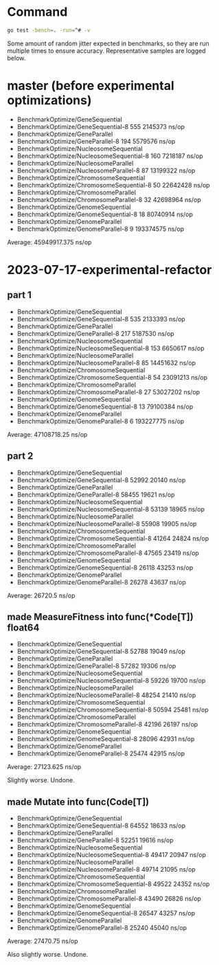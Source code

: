 # Command

```bash
go test -bench=. -run=^# -v
```

Some amount of random jitter expected in benchmarks, so they are run multiple
times to ensure accuracy. Representative samples are logged below.

# master (before experimental optimizations)

- BenchmarkOptimize/GeneSequential
- BenchmarkOptimize/GeneSequential-8                   555           2145373 ns/op
- BenchmarkOptimize/GeneParallel
- BenchmarkOptimize/GeneParallel-8                     194           5579576 ns/op
- BenchmarkOptimize/NucleosomeSequential
- BenchmarkOptimize/NucleosomeSequential-8                 160           7218187 ns/op
- BenchmarkOptimize/NucleosomeParallel
- BenchmarkOptimize/NucleosomeParallel-8                    87          13199322 ns/op
- BenchmarkOptimize/ChromosomeSequential
- BenchmarkOptimize/ChromosomeSequential-8              50          22642428 ns/op
- BenchmarkOptimize/ChromosomeParallel
- BenchmarkOptimize/ChromosomeParallel-8                32          42698964 ns/op
- BenchmarkOptimize/GenomeSequential
- BenchmarkOptimize/GenomeSequential-8                  18          80740914 ns/op
- BenchmarkOptimize/GenomeParallel
- BenchmarkOptimize/GenomeParallel-8                     9         193374575 ns/op

Average: 45949917.375 ns/op

# 2023-07-17-experimental-refactor

## part 1

- BenchmarkOptimize/GeneSequential
- BenchmarkOptimize/GeneSequential-8                   535           2133393 ns/op
- BenchmarkOptimize/GeneParallel
- BenchmarkOptimize/GeneParallel-8                     217           5187530 ns/op
- BenchmarkOptimize/NucleosomeSequential
- BenchmarkOptimize/NucleosomeSequential-8                 153           6650617 ns/op
- BenchmarkOptimize/NucleosomeParallel
- BenchmarkOptimize/NucleosomeParallel-8                    85          14451632 ns/op
- BenchmarkOptimize/ChromosomeSequential
- BenchmarkOptimize/ChromosomeSequential-8              54          23091213 ns/op
- BenchmarkOptimize/ChromosomeParallel
- BenchmarkOptimize/ChromosomeParallel-8                27          53027202 ns/op
- BenchmarkOptimize/GenomeSequential
- BenchmarkOptimize/GenomeSequential-8                  13          79100384 ns/op
- BenchmarkOptimize/GenomeParallel
- BenchmarkOptimize/GenomeParallel-8                     6         193227775 ns/op

Average: 47108718.25 ns/op

## part 2

- BenchmarkOptimize/GeneSequential
- BenchmarkOptimize/GeneSequential-8                 52992             20140 ns/op
- BenchmarkOptimize/GeneParallel
- BenchmarkOptimize/GeneParallel-8                   58455             19621 ns/op
- BenchmarkOptimize/NucleosomeSequential
- BenchmarkOptimize/NucleosomeSequential-8               53139             18965 ns/op
- BenchmarkOptimize/NucleosomeParallel
- BenchmarkOptimize/NucleosomeParallel-8                 55908             19905 ns/op
- BenchmarkOptimize/ChromosomeSequential
- BenchmarkOptimize/ChromosomeSequential-8           41264             24824 ns/op
- BenchmarkOptimize/ChromosomeParallel
- BenchmarkOptimize/ChromosomeParallel-8             47565             23419 ns/op
- BenchmarkOptimize/GenomeSequential
- BenchmarkOptimize/GenomeSequential-8               26118             43253 ns/op
- BenchmarkOptimize/GenomeParallel
- BenchmarkOptimize/GenomeParallel-8                 26278             43637 ns/op

Average: 26720.5 ns/op

## made MeasureFitness into func(*Code[T]) float64

- BenchmarkOptimize/GeneSequential
- BenchmarkOptimize/GeneSequential-8                 52788             19049 ns/op
- BenchmarkOptimize/GeneParallel
- BenchmarkOptimize/GeneParallel-8                   57282             19306 ns/op
- BenchmarkOptimize/NucleosomeSequential
- BenchmarkOptimize/NucleosomeSequential-8               59226             19700 ns/op
- BenchmarkOptimize/NucleosomeParallel
- BenchmarkOptimize/NucleosomeParallel-8                 48254             21410 ns/op
- BenchmarkOptimize/ChromosomeSequential
- BenchmarkOptimize/ChromosomeSequential-8           50594             25481 ns/op
- BenchmarkOptimize/ChromosomeParallel
- BenchmarkOptimize/ChromosomeParallel-8             42196             26197 ns/op
- BenchmarkOptimize/GenomeSequential
- BenchmarkOptimize/GenomeSequential-8               28096             42931 ns/op
- BenchmarkOptimize/GenomeParallel
- BenchmarkOptimize/GenomeParallel-8                 25474             42915 ns/op

Average: 27123.625 ns/op

Slightly worse. Undone.

## made Mutate into func(Code[T])

- BenchmarkOptimize/GeneSequential
- BenchmarkOptimize/GeneSequential-8                 64552             18633 ns/op
- BenchmarkOptimize/GeneParallel
- BenchmarkOptimize/GeneParallel-8                   52251             19616 ns/op
- BenchmarkOptimize/NucleosomeSequential
- BenchmarkOptimize/NucleosomeSequential-8               49417             20947 ns/op
- BenchmarkOptimize/NucleosomeParallel
- BenchmarkOptimize/NucleosomeParallel-8                 49714             21095 ns/op
- BenchmarkOptimize/ChromosomeSequential
- BenchmarkOptimize/ChromosomeSequential-8           49522             24352 ns/op
- BenchmarkOptimize/ChromosomeParallel
- BenchmarkOptimize/ChromosomeParallel-8             43490             26826 ns/op
- BenchmarkOptimize/GenomeSequential
- BenchmarkOptimize/GenomeSequential-8               26547             43257 ns/op
- BenchmarkOptimize/GenomeParallel
- BenchmarkOptimize/GenomeParallel-8                 25240             45040 ns/op

Average: 27470.75 ns/op

Also slightly worse. Undone.
